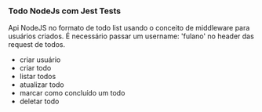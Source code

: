 ### Todo NodeJs com Jest Tests

Api NodeJS no formato de todo list usando o conceito de middleware para usuários criados.
É necessário passar um username: 'fulano' no header das request de todos.

- criar usuário
- criar todo
- listar todos
- atualizar todo
- marcar como concluído um todo
- deletar todo